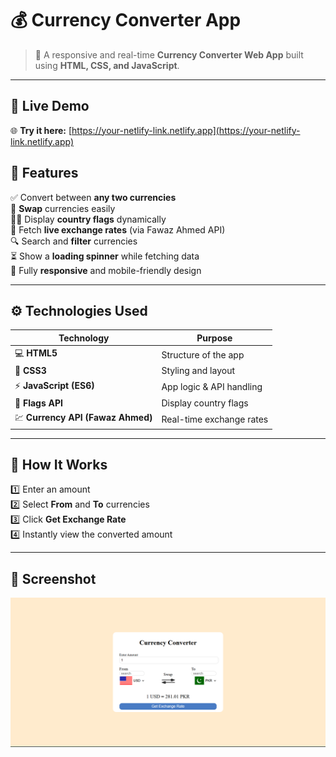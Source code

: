 # 💰 Currency Converter App

> 🔹 A responsive and real-time **Currency Converter Web App** built using **HTML, CSS, and JavaScript**.

---

## 🚀 Live Demo

🌐 **Try it here:** [https://your-netlify-link.netlify.app](https://your-netlify-link.netlify.app)

## 🧩 Features

✅ Convert between **any two currencies**  
🔁 **Swap** currencies easily  
🏳️‍🌈 Display **country flags** dynamically  
💱 Fetch **live exchange rates** (via Fawaz Ahmed API)  
🔍 Search and **filter** currencies  
⏳ Show a **loading spinner** while fetching data  
📱 Fully **responsive** and mobile-friendly design

---

## ⚙️ Technologies Used

| Technology                        | Purpose                  |
| --------------------------------- | ------------------------ |
| 💻 **HTML5**                      | Structure of the app     |
| 🎨 **CSS3**                       | Styling and layout       |
| ⚡ **JavaScript (ES6)**           | App logic & API handling |
| 🏴 **Flags API**                  | Display country flags    |
| 💹 **Currency API (Fawaz Ahmed)** | Real-time exchange rates |

---

## 🧠 How It Works

1️⃣ Enter an amount  
2️⃣ Select **From** and **To** currencies  
3️⃣ Click **Get Exchange Rate**  
4️⃣ Instantly view the converted amount

---

## 📸 Screenshot

![](assets/screenshot.png)
